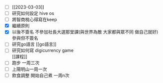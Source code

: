 - [ ] [[2023-03-03]]
- [ ] 研究如何設定 hive os  
- [ ] 將智商稅心得寫在keep  
- [x] 繼續原則  
- [x] 以後不簽名 不參加社長大選那堂課(與世界為敵 大家都與眾不同 做自己就好)  
	參與但不簽名
- [ ] 研究go語言  [[go語言]]
- [ ] 研究如何寫 digicurrency game  
	[[課程]]
- [ ] 跑步 一周三次  
- [ ] 上陽明山一周一次  
- [ ] 飲食調整 開始自己煮 一周n次